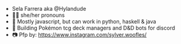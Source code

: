 - Sela Farrera aka @Hylandude
- 🏳️‍⚧️ she/her pronouns
- 📖 Mostly javascript, but can work in python, haskell & java
- 🎲 Building Pokémon tcg deck managers and D&D bots for discord
- 📷 Pfp by: https://www.instagram.com/sylver.woofles/

<!---
Hylandude/Hylandude is a ✨ special ✨ repository because its `README.md` (this file) appears on your GitHub profile.
You can click the Preview link to take a look at your changes.
--->
